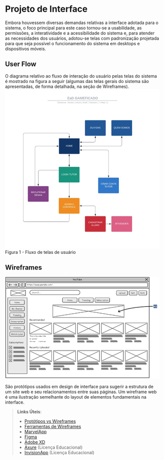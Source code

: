 
# Projeto de Interface

Embora houvessem diversas demandas relativas a interface adotada para o sistema, o foco principal para este caso tornou-se a usabilidade, as permissões, a interatividade e a acessibilidade do sistema e, para atender as necessidades dos usuários, adotou-se telas com padronização projetada para que seja possível o funcionamento do sistema em desktops e dispositivos móveis.

## User Flow

O diagrama relativo ao fluxo de interação do usuário pelas telas do sistema é mostrado na figura a seguir (algumas das telas gerais do sistema são apresentadas, de forma detalhada, na seção de Wireframes).
![Figura 1 - Fluxo de telas de usuário ](img/Diagrama.jpeg)
Figura 1 - Fluxo de telas de usuário

## Wireframes

![Exemplo de Wireframe](img/wireframe-example.png)

São protótipos usados em design de interface para sugerir a estrutura de um site web e seu relacionamentos entre suas páginas. Um wireframe web é uma ilustração semelhante do layout de elementos fundamentais na interface.
 
> **Links Úteis**:
> - [Protótipos vs Wireframes](https://www.nngroup.com/videos/prototypes-vs-wireframes-ux-projects/)
> - [Ferramentas de Wireframes](https://rockcontent.com/blog/wireframes/)
> - [MarvelApp](https://marvelapp.com/developers/documentation/tutorials/)
> - [Figma](https://www.figma.com/)
> - [Adobe XD](https://www.adobe.com/br/products/xd.html#scroll)
> - [Axure](https://www.axure.com/edu) (Licença Educacional)
> - [InvisionApp](https://www.invisionapp.com/) (Licença Educacional)
